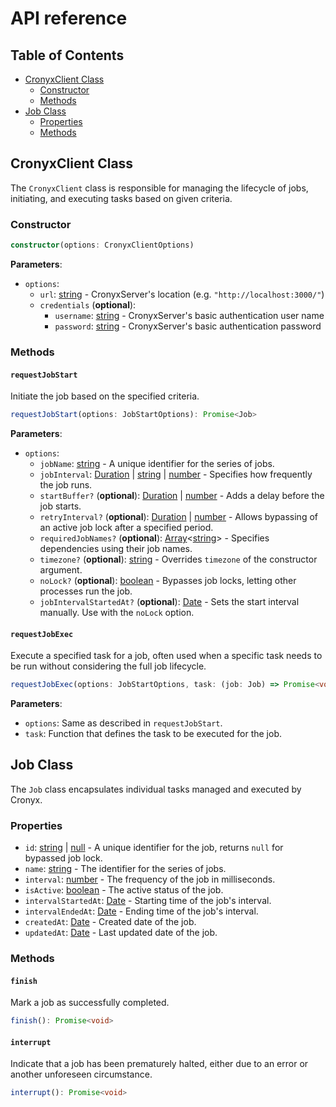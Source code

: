 # API reference

## Table of Contents

- [CronyxClient Class](#cronyxclient-class)
  - [Constructor](#constructor)
  - [Methods](#methods)
- [Job Class](#job-class)
  - [Properties](#properties)
  - [Methods](#methods-1)

## CronyxClient Class

The `CronyxClient` class is responsible for managing the lifecycle of jobs, initiating, and executing tasks based on given criteria.

### Constructor

```ts
constructor(options: CronyxClientOptions)
```

**Parameters**:

- `options`:
  - `url`: [string] - CronyxServer's location (e.g. `"http://localhost:3000/"`)
  - `credentials` (**optional**):
    - `username`: [string] - CronyxServer's basic authentication user name
    - `password`: [string] - CronyxServer's basic authentication password

### Methods

#### `requestJobStart`

Initiate the job based on the specified criteria.

```ts
requestJobStart(options: JobStartOptions): Promise<Job>
```

**Parameters**:

- `options`:
  - `jobName`: [string] - A unique identifier for the series of jobs.
  - `jobInterval`: [Duration] | [string] | [number] - Specifies how frequently the job runs.
  - `startBuffer?` (**optional**): [Duration] | [number] - Adds a delay before the job starts.
  - `retryInterval?` (**optional**): [Duration] | [number] - Allows bypassing of an active job lock after a specified period.
  - `requiredJobNames?` (**optional**): [Array]<[string]> - Specifies dependencies using their job names.
  - `timezone?` (**optional**): [string] - Overrides `timezone` of the constructor argument.
  - `noLock?` (**optional**): [boolean] - Bypasses job locks, letting other processes run the job.
  - `jobIntervalStartedAt?` (**optional**): [Date] - Sets the start interval manually. Use with the `noLock` option.

#### `requestJobExec`

Execute a specified task for a job, often used when a specific task needs to be run without considering the full job lifecycle.

```ts
requestJobExec(options: JobStartOptions, task: (job: Job) => Promise<void>): Promise<Job>
```

**Parameters**:

- `options`: Same as described in `requestJobStart`.
- `task`: Function that defines the task to be executed for the job.

## Job Class

The `Job` class encapsulates individual tasks managed and executed by Cronyx.

### Properties

- `id`: [string] | [null] - A unique identifier for the job, returns `null` for bypassed job lock.
- `name`: [string] - The identifier for the series of jobs.
- `interval`: [number] - The frequency of the job in milliseconds.
- `isActive`: [boolean] - The active status of the job.
- `intervalStartedAt`: [Date] - Starting time of the job's interval.
- `intervalEndedAt`: [Date] - Ending time of the job's interval.
- `createdAt`: [Date] - Created date of the job.
- `updatedAt`: [Date] - Last updated date of the job.

### Methods

#### `finish`

Mark a job as successfully completed.

```ts
finish(): Promise<void>
```

#### `interrupt`

Indicate that a job has been prematurely halted, either due to an error or another unforeseen circumstance.

```ts
interrupt(): Promise<void>
```

[null]: https://developer.mozilla.org/en-US/docs/Web/JavaScript/Reference/Operators/null "null"
[Array]: https://developer.mozilla.org/en-US/docs/Web/JavaScript/Reference/Global_Objects/Array "Array"
[boolean]: https://developer.mozilla.org/en-US/docs/Web/JavaScript/Data_structures#Boolean_type "Boolean"
[number]: https://developer.mozilla.org/en-US/docs/Web/JavaScript/Data_structures#Number_type "Number"
[string]: https://developer.mozilla.org/en-US/docs/Web/JavaScript/Data_structures#String_type "String"
[Date]: https://developer.mozilla.org/en-US/docs/Web/JavaScript/Reference/Global_Objects/Date/Date "Date"
[Duration]: https://date-fns.org/v2.30.0/docs/Duration "Duration"
